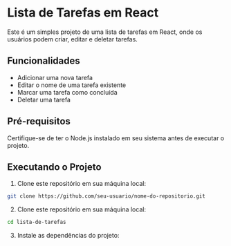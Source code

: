 # Lista de Tarefas em React

Este é um simples projeto de uma lista de tarefas em React, onde os usuários podem criar, editar e deletar tarefas.

## Funcionalidades

- Adicionar uma nova tarefa
- Editar o nome de uma tarefa existente
- Marcar uma tarefa como concluída
- Deletar uma tarefa

## Pré-requisitos

Certifique-se de ter o Node.js instalado em seu sistema antes de executar o projeto.

## Executando o Projeto

1. Clone este repositório em sua máquina local:

```bash
git clone https://github.com/seu-usuario/nome-do-repositorio.git
```

2. Clone este repositório em sua máquina local:

```bash
cd lista-de-tarefas
```

3. Instale as dependências do projeto:

```bash

```

